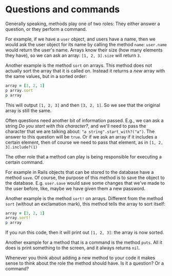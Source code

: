 # Questions and commands

Generally speaking, methods play one of two roles: They either answer a question,
or they perform a command.

For example, if we have a `user` object, and users have a name, then we would
ask the user object for its name by calling the method `name`: `user.name`
would return the user's name. Arrays know their size (how many elements they
have), so we can ask an array: `[1, 2, 3].size` will return `3`.

Another example is the method `sort` on arrays. This method does not actually
sort the array that it is called on. Instead it returns a *new* array with the
same values, but in a sorted order:

```ruby
array = [3, 2, 1]
p array.sort
p array
```

This will output `[1, 2, 3]` and then `[3, 2, 1]`. So we see that the original
array is still the same.

Often questions need another bit of information passed. E.g., we can ask
a string *Do you start with this character?*, and we'll need to pass the
character that we are talking about: `"a string".start_with?("a")`. The answer
to this question will be `true`. Or if we ask an array if it includes a certain
element, then of course we need to pass that element, as in `[1, 2,
3].include?(1)`

The other role that a method can play is being responsible for executing a
certain command.

For example in Rails objects that can be stored to the database have a method
`save`. Of course, the purpose of this method is to save the object to the
database. E.g. `user.save` would save some changes that we've made to the user
before, like, maybe we have given them a new password.

Another example is the method `sort!` on arrays. Different from the method
`sort` (without an exclamation mark), this method tells the array to sort
itself:

```ruby
array = [3, 2, 1]
array.sort!
p array
```

If you run this code, then it will print out `[1, 2, 3]`: the array is now
sorted.

Another example for a method that is a command is the method `puts`. All it
does is print something to the screen, and it always returns `nil`.

Whenever you think about adding a new method to your code it makes sense to
think about the role the method should have. Is it a question? Or a command?
